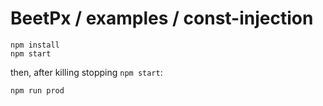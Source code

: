 # BeetPx / examples / const-injection

```
npm install
npm start
```

then, after killing stopping `npm start`:

```
npm run prod
```
